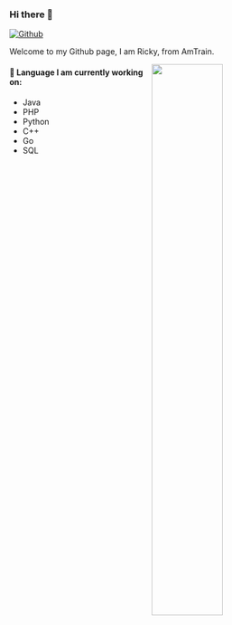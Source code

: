 ### Hi there 👋

[![Github](https://img.shields.io/badge/-Github-000?style=flat&logo=Github&logoColor=white)](https://github.com/AmTrain-Ricky/)

Welcome to my Github page, I am Ricky, from AmTrain.

<img width="50%" align="right" src="https://github-readme-stats.vercel.app/api?username=AmTrain-Ricky&show_icons=true&hide_border=true" />

#### 🌱 Language I am currently working on: 
- Java
- PHP
- Python
- C++
- Go
- SQL
